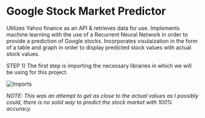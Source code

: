 # Google Stock Market Predictor
Utilizes Yahoo finance as an API & retrieves data for use. Implements machine learning with the use of a Recurrent Neural Network in order to provide a prediction of Google stocks. Incorporates visulaization in the form of a table and graph in order to display predicted stock values with actual stock values.

STEP 1)
The first step is importing the necessary libraries in which we will be using for this project.

![Imports](https://user-images.githubusercontent.com/60532479/82355320-0b4c0480-99d0-11ea-93b3-eff985861a27.png)





*NOTE: This was an attempt to get as close to the actual values as I possibly could, there is no solid way to predict the stock market with 100% accuracy.*

